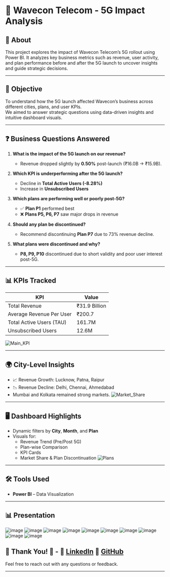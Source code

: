 # 📡 Wavecon Telecom - 5G Impact Analysis

## 📌 About

This project explores the impact of Wavecon Telecom’s 5G rollout using Power BI. It analyzes key business metrics such as revenue, user activity, and plan performance before and after the 5G launch to uncover insights and guide strategic decisions.

---

## 🧠 Objective

To understand how the 5G launch affected Wavecon’s business across different cities, plans, and user KPIs.  
We aimed to answer strategic questions using data-driven insights and intuitive dashboard visuals.

---

## ❓ Business Questions Answered

1. **What is the impact of the 5G launch on our revenue?**  
   - Revenue dropped slightly by **0.50%** post-launch (₹16.0B → ₹15.9B).

2. **Which KPI is underperforming after the 5G launch?**  
   - Decline in **Total Active Users (-8.28%)**  
   - Increase in **Unsubscribed Users**

3. **Which plans are performing well or poorly post-5G?**  
   - ✅ **Plan P1** performed best  
   - ❌ **Plans P5, P6, P7** saw major drops in revenue

4. **Should any plan be discontinued?**  
   - Recommend discontinuing **Plan P7** due to 73% revenue decline.

5. **What plans were discontinued and why?**  
   - **P8, P9, P10** discontinued due to short validity and poor user interest post-5G.

---

## 📊 KPIs Tracked

| KPI                        | Value         |
|---------------------------|---------------|
| Total Revenue             | ₹31.9 Billion |
| Average Revenue Per User  | ₹200.7        |
| Total Active Users (TAU)  | 161.7M        |
| Unsubscribed Users        | 12.6M         |

![Main_KPI](https://github.com/user-attachments/assets/0d50183e-d7d9-4488-938c-041c6c353c3b)


---

## 🌍 City-Level Insights

- 📈 Revenue Growth: Lucknow, Patna, Raipur  
- 📉 Revenue Decline: Delhi, Chennai, Ahmedabad  
- Mumbai and Kolkata remained strong markets.
![Market_Share](https://github.com/user-attachments/assets/7dc30277-49b4-4f83-84ac-88583ab77bf2)

---

## 🖥 Dashboard Highlights

- Dynamic filters by **City**, **Month**, and **Plan**
- Visuals for:
  - Revenue Trend (Pre/Post 5G)
  - Plan-wise Comparison
  - KPI Cards
  - Market Share & Plan Discontinuation
![Plans](https://github.com/user-attachments/assets/227bab26-9b84-4bed-b0e9-b8f347e3ace3)

---

## 🛠 Tools Used

- **Power BI** – Data Visualization

---

## 📊 Presentation 
![image](https://github.com/user-attachments/assets/f43de9ed-3660-41ed-8963-efeb6e5e1a66)
![image](https://github.com/user-attachments/assets/3fee308c-3d1e-48f4-a593-e2faa76ee1f1)
![image](https://github.com/user-attachments/assets/ef3907c7-b067-4313-915e-a894b68ce6c2)
![image](https://github.com/user-attachments/assets/a7432934-fd02-42bc-b206-5ebabf8b2069)
![image](https://github.com/user-attachments/assets/89bdede7-e5a0-402f-b580-d198f7bd038b)
![image](https://github.com/user-attachments/assets/83afc4e6-0d0b-4ca9-9378-def4a422b11f)
![image](https://github.com/user-attachments/assets/387cefbc-7edb-4ca9-b708-25eac04ad5e7)
![image](https://github.com/user-attachments/assets/c11b597d-215f-4445-98a9-1ccd46d762cc)
![image](https://github.com/user-attachments/assets/5fabb709-6b53-4bf4-92d9-fdf1a8b0dc1c)
![image](https://github.com/user-attachments/assets/639d9aae-a5cb-4282-90b3-2df1d27fd4c6)

## 🙏 Thank You! 🙏  - 🔗 [LinkedIn](https://www.linkedin.com/in/prasad7k)  📂 [GitHub](https://github.com/aiprasadk/-Wavecon-Telecom---5G-Impact-Analysis/tree/main) 

Feel free to reach out with any questions or feedback.

---



